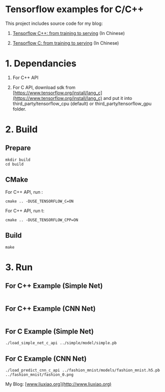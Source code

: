 
# Tensorflow examples for C/C++
This project includes source code for my blog:

1. [Tensorflow C++: from training to serving](http://www.liuxiao.org/2018/08/ubuntu-tensorflow-c-%e4%bb%8e%e8%ae%ad%e7%bb%83%e5%88%b0%e9%a2%84%e6%b5%8b1%ef%bc%9a%e7%8e%af%e5%a2%83%e6%90%ad%e5%bb%ba/) (In Chinese)

2. [Tensorflow C: from training to serving](http://www.liuxiao.org/2018/08/ubuntu-tensorflow-c-%e4%bb%8e%e8%ae%ad%e7%bb%83%e5%88%b0%e9%a2%84%e6%b5%8b1%ef%bc%9a%e7%8e%af%e5%a2%83%e6%90%ad%e5%bb%ba/) (In Chinese)

# 1. Dependancies
1. For C++ API

2. For C API, download sdk from [https://www.tensorflow.org/install/lang_c](https://www.tensorflow.org/install/lang_c) and put it into third_party/tensorflow_cpu (default) or third_party/tensorflow_gpu folder.
 
# 2. Build
## Prepare

```shell
mkdir build
cd build
```

## CMake

For C++ API, run :
 ```shell
cmake .. -DUSE_TENSORFLOW_C=ON
```

For C++ API, run t:
 ```shell
cmake .. -DUSE_TENSORFLOW_CPP=ON
```

## Build

 ```shell
make
```

# 3. Run
## For C++ Example (Simple Net)
```shell

```
## For C++ Example (CNN Net)
```shell

```
## For C Example (Simple Net)
```shell
./load_simple_net_c_api ../simple/model/simple.pb
```
## For C Example (CNN Net)
```shell
./load_predict_cnn_c_api ../fashion_mnist/models/fashion_mnist.h5.pb ../fashion_mnist/fashion_0.png
```

My Blog: [www.liuxiao.org](http://www.liuxiao.org)
